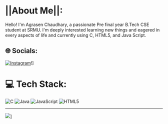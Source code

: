 #  ||About Me||:
Hello! I'm Agrasen Chaudhary, a passionate Pre final year B.Tech CSE student at SRMU. I'm deeply interested learning new things and eagered in every aspects of life and currently using C, HTML5, and Java Script.

## 🌐 Socials:
[![Instagram](https://img.shields.io/badge/Instagram-%23E4405F.svg?logo=Instagram&logoColor=white)](https://instagram.com/k1ng_pvttt)!]

# 💻 Tech Stack:
![C](https://img.shields.io/badge/c-%2300599C.svg?style=for-the-badge&logo=c&logoColor=white)  ![Java](https://img.shields.io/badge/java-%23ED8B00.svg?style=for-the-badge&logo=openjdk&logoColor=white) ![JavaScript](https://img.shields.io/badge/javascript-%23323330.svg?style=for-the-badge&logo=javascript&logoColor=%23F7DF1E) ![HTML5](https://img.shields.io/badge/html5-%23E34F26.svg?style=for-the-badge&logo=html5&logoColor=white) 


---
[![](https://visitcount.itsvg.in/api?id=itssagraxen02&label=Profile%20Views&color=10&icon=6&pretty=false)](https://visitcount.itsvg.in)]

